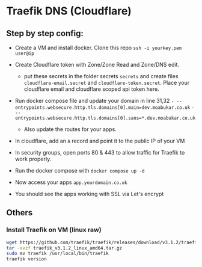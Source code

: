 # Traefik DNS (Cloudflare)

## Step by step config:

- Create a VM and install docker. Clone this repo
    `ssh -i yourkey.pem user@ip`
- Create Cloudflare token with Zone/Zone Read and Zone/DNS edit. 
    - put these secrets in the folder secrets `secrets` and create files `cloudflare-email.secret` and `cloudflare-token.secret`. Place your cloudflare email and cloudflare scoped api token here.
- Run docker compose file and update your domain in line 31,32
    `- --entrypoints.websecure.http.tls.domains[0].main=dev.moabukar.co.uk`
    `- --entrypoints.websecure.http.tls.domains[0].sans=*.dev.moabukar.co.uk`
    - Also update the routes for your apps.

- In cloudflare, add an `A` record and point it to the public IP of your VM
- In security groups, open ports 80 & 443 to allow traffic for Traefik to work properly.
- Run the docker compose with `docker compose up -d`
- Now access your apps `app.yourdomain.co.uk`
- You should see the apps working with SSL via Let's encrypt


## Others

### Install Traefik on VM (linux raw)

```bash
wget https://github.com/traefik/traefik/releases/download/v3.1.2/traefik_v3.1.2_linux_amd64.tar.gz
tar -xvzf traefik_v3.1.2_linux_amd64.tar.gz
sudo mv traefik /usr/local/bin/traefik
traefik version
```
